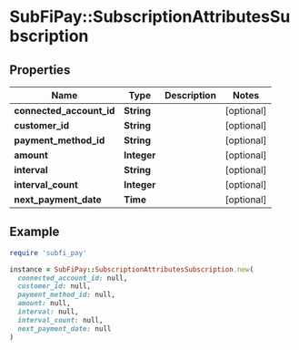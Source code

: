 # SubFiPay::SubscriptionAttributesSubscription

## Properties

| Name | Type | Description | Notes |
| ---- | ---- | ----------- | ----- |
| **connected_account_id** | **String** |  | [optional] |
| **customer_id** | **String** |  | [optional] |
| **payment_method_id** | **String** |  | [optional] |
| **amount** | **Integer** |  | [optional] |
| **interval** | **String** |  | [optional] |
| **interval_count** | **Integer** |  | [optional] |
| **next_payment_date** | **Time** |  | [optional] |

## Example

```ruby
require 'subfi_pay'

instance = SubFiPay::SubscriptionAttributesSubscription.new(
  connected_account_id: null,
  customer_id: null,
  payment_method_id: null,
  amount: null,
  interval: null,
  interval_count: null,
  next_payment_date: null
)
```

